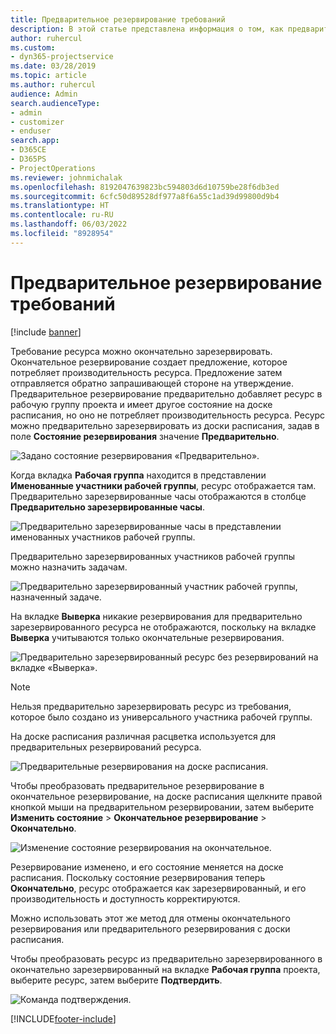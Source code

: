 ```yaml
---
title: Предварительное резервирование требований
description: В этой статье представлена информация о том, как предварительно резервировать требования.
author: ruhercul
ms.custom:
- dyn365-projectservice
ms.date: 03/28/2019
ms.topic: article
ms.author: ruhercul
audience: Admin
search.audienceType:
- admin
- customizer
- enduser
search.app:
- D365CE
- D365PS
- ProjectOperations
ms.reviewer: johnmichalak
ms.openlocfilehash: 8192047639823bc594803d6d10759be28f6db3ed
ms.sourcegitcommit: 6cfc50d89528df977a8f6a55c1ad39d99800d9b4
ms.translationtype: HT
ms.contentlocale: ru-RU
ms.lasthandoff: 06/03/2022
ms.locfileid: "8928954"
---
```

# <a name="soft-book-requirements"></a>Предварительное резервирование требований

[!include [banner](../includes/psa-now-project-operations.md)]

Требование ресурса можно окончательно зарезервировать. Окончательное резервирование создает предложение, которое потребляет производительность ресурса. Предложение затем отправляется обратно запрашивающей стороне на утверждение. Предварительное резервирование предварительно добавляет ресурс в рабочую группу проекта и имеет другое состояние на доске расписания, но оно не потребляет производительность ресурса. Ресурс можно предварительно зарезервировать из доски расписания, задав в поле **Состояние резервирования** значение **Предварительно**.

![Задано состояние резервирования «Предварительно».](media/Resource-Management-image77.png)

Когда вкладка **Рабочая группа** находится в представлении **Именованные участники рабочей группы**, ресурс отображается там. Предварительно зарезервированные часы отображаются в столбце **Предварительно зарезервированные часы**.

![Предварительно зарезервированные часы в представлении именованных участников рабочей группы.](media/Resource-Management-image78.png)

Предварительно зарезервированных участников рабочей группы можно назначить задачам.

![Предварительно зарезервированный участник рабочей группы, назначенный задаче.](media/Resource-Management-image79.png)

На вкладке **Выверка** никакие резервирования для предварительно зарезервированного ресурса не отображаются, поскольку на вкладке **Выверка** учитываются только окончательные резервирования.

![Предварительно зарезервированный ресурс без резервирований на вкладке «Выверка».](media/Resource-Management-image80.png)

> [!NOTE]
> Нельзя предварительно зарезервировать ресурс из требования, которое было создано из универсального участника рабочей группы.

На доске расписания различная расцветка используется для предварительных резервирований ресурса.

![Предварительные резервирования на доске расписания.](media/Resource-Management-image81.png)

Чтобы преобразовать предварительное резервирование в окончательное резервирование, на доске расписания щелкните правой кнопкой мыши на предварительном резервировании, затем выберите **Изменить состояние** \> **Окончательное резервирование** \> **Окончательно**.

![Изменение состояние резервирования на окончательное.](media/Resource-Management-image82.png)

Резервирование изменено, и его состояние меняется на доске расписания. Поскольку состояние резервирования теперь **Окончательно**, ресурс отображается как зарезервированный, и его производительность и доступность корректируются.

Можно использовать этот же метод для отмены окончательного резервирования или предварительного резервирования с доски расписания.

Чтобы преобразовать ресурс из предварительно зарезервированного в окончательно зарезервированный на вкладке **Рабочая группа** проекта, выберите ресурс, затем выберите **Подтвердить**.

![Команда подтверждения.](media/Resource-Management-image83.png)


[!INCLUDE[footer-include](../includes/footer-banner.md)]
